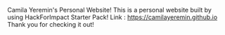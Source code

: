 Camila Yeremin's Personal Website!
This is a personal website built by using HackForImpact Starter Pack!
Link : https://camilayeremin.github.io
Thank you for checking it out!